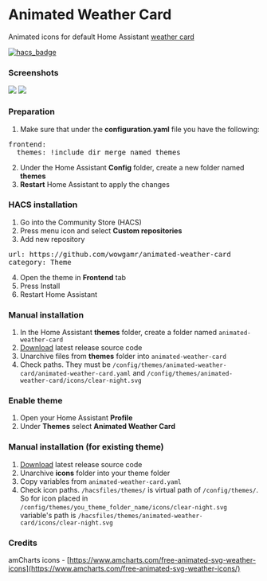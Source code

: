 # Animated Weather Card
Animated icons for default Home Assistant [weather card](https://www.home-assistant.io/lovelace/weather-forecast/)

[![hacs_badge](https://img.shields.io/badge/HACS-Default-orange.svg)](https://github.com/hacs/integration)

### Screenshots
![](https://clients.wowgamr.ru/hacs/weather1.gif)
![](https://clients.wowgamr.ru/hacs/weather2.gif)

### Preparation
1. Make sure that under the **configuration.yaml** file you have the following:
<pre>
frontend:
  themes: !include_dir_merge_named themes
</pre>
2. Under the Home Assistant **Config** folder, create a new folder named **themes**
3. **Restart** Home Assistant to apply the changes

### HACS installation
1. Go into the Community Store (HACS)
2. Press menu icon and select **Custom repositories**
3. Add new repository
<pre>
url: https://github.com/wowgamr/animated-weather-card
category: Theme
</pre>
4. Open the theme in **Frontend** tab
5. Press Install
6. Restart Home Assistant

### Manual installation
1. In the Home Assistant **themes** folder, create a folder named `animated-weather-card`
2. [Download](https://github.com/wowgamr/animated-weather-card/releases) latest release source code
3. Unarchive files from **themes** folder into `animated-weather-card`
4. Check paths. They must be `/config/themes/animated-weather-card/animated-weather-card.yaml` and `/config/themes/animated-weather-card/icons/clear-night.svg`

### Enable theme
1. Open your Home Assistant **Profile**
2. Under **Themes** select **Animated Weather Card**

### Manual installation (for existing theme)
1. [Download](https://github.com/wowgamr/animated-weather-card/releases) latest release source code
2. Unarchive **icons** folder into your theme folder
3. Copy variables from `animated-weather-card.yaml`
4. Check icon paths. `/hacsfiles/themes/` is virtual path of `/config/themes/`. So for icon placed in `/config/themes/you_theme_folder_name/icons/clear-night.svg` variable's path is `/hacsfiles/themes/animated-weather-card/icons/clear-night.svg`

### Credits
amCharts icons - [https://www.amcharts.com/free-animated-svg-weather-icons](https://www.amcharts.com/free-animated-svg-weather-icons/)
